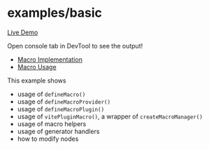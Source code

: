 # examples/basic

[Live Demo](https://stackblitz.com/edit/macro-example-basic?file=src%2Fmain.ts)

Open console tab in DevTool to see the output!

- [Macro Implementation](./macros)
- [Macro Usage](./src/main.ts)

This example shows

- usage of `defineMacro()`
- usage of `defineMacroProvider()`
- usage of `defineMacroPlugin()`
- usage of `vitePluginMacro()`, a wrapper of `createMacroManager()`
- usage of macro helpers
- usage of generator handlers
- how to modify nodes
